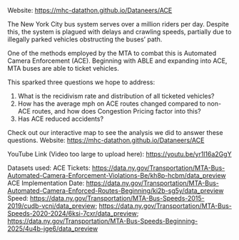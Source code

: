Website: https://mhc-datathon.github.io/Dataneers/ACE

The New York City bus system serves over a million riders per day. Despite this, the system is plagued with delays and crawling speeds, partially due to illegally parked vehicles obstructing the buses’ path. 

One of the methods employed by the MTA to combat this is Automated Camera Enforcement (ACE). Beginning with ABLE and expanding into ACE, MTA buses are able to ticket vehicles. 

This sparked three questions we hope to address: 
1. What is the recidivism rate and distribution of all ticketed vehicles?
2. How has the average mph on ACE routes changed compared to non-ACE routes, and how does Congestion Pricing factor into this?
3. Has ACE reduced accidents?


Check out our interactive map to see the analysis we did to answer these questions. 
Website: https://mhc-datathon.github.io/Dataneers/ACE

YouTube Link (Video too large to upload here): https://youtu.be/yr1l16a2GgY

Datasets used: 
ACE Tickets: https://data.ny.gov/Transportation/MTA-Bus-Automated-Camera-Enforcement-Violations-Be/kh8p-hcbm/data_preview
ACE Implementation Date: https://data.ny.gov/Transportation/MTA-Bus-Automated-Camera-Enforced-Routes-Beginning/ki2b-sg5y/data_preview
Speed: https://data.ny.gov/Transportation/MTA-Bus-Speeds-2015-2019/cudb-vcni/data_preview; 
       https://data.ny.gov/Transportation/MTA-Bus-Speeds-2020-2024/6ksi-7cxr/data_preview; 
       https://data.ny.gov/Transportation/MTA-Bus-Speeds-Beginning-2025/4u4b-jge6/data_preview
